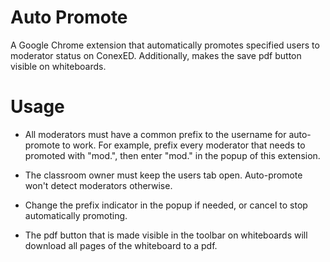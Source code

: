 # Auto Promote

A Google Chrome extension that automatically promotes specified users to moderator status on ConexED. Additionally, makes the save pdf button visible on whiteboards.

# Usage

- All moderators must have a common prefix to the username for auto-promote to work. For example, prefix every moderator that needs to promoted with "mod.", then enter "mod." in the popup of this extension.

- The classroom owner must keep the users tab open. Auto-promote won't detect moderators otherwise.

- Change the prefix indicator in the popup if needed, or cancel to stop automatically promoting.

- The pdf button that is made visible in the toolbar on whiteboards will download all pages of the whiteboard to a pdf.
